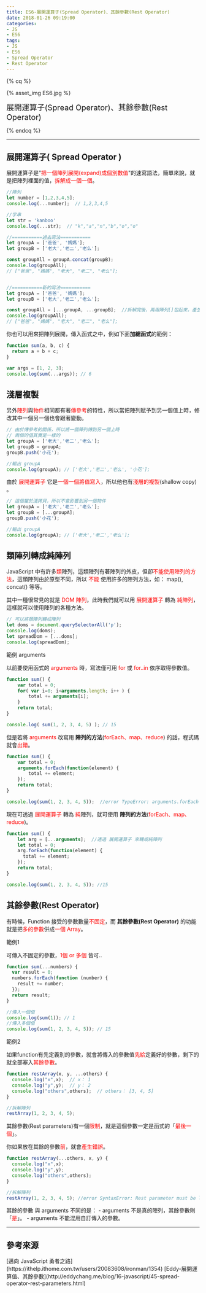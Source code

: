 ```yaml
---
title: ES6-展開運算子(Spread Operator)、其餘參數(Rest Operator)
date: 2018-01-26 09:19:00
categories: 
- JS
- ES6
tags:
- JS
- ES6
- Spread Operator
- Rest Operator
---
```


{% cq %}

{% asset_img ES6.jpg %}

<font style="font-size:20px;">展開運算子(Spread Operator)、其餘參數(Rest Operator)</font>

{% endcq %}

<!-- more -->
***

## 展開運算子( Spread Operator )

展開運算子是"<font color="red">把一個陣列展開(expand)成個別數值</font>"的速寫語法，簡單來說，就是把陣列裡面的值，<font color="red">拆解成一個一個</font>。


``` js 基本用法
//陣列
let number = [1,2,3,4,5];
console.log(...number);  // 1,2,3,4,5

//字串
let str = 'kanboo'
console.log(...str);  // "k","a","n","b","o","o"
```


``` js 將二個Array合併(新舊寫法比較)
//===========過去寫法===========
let groupA = ['爸爸', '媽媽'];
let groupB = ['老大','老二','老么'];

const groupAll = groupA.concat(groupB);
console.log(groupAll);
// ["爸爸", "媽媽", "老大", "老二", "老么"];


//===========新的寫法===========
let groupA = ['爸爸', '媽媽'];
let groupB = ['老大','老二','老么'];

const groupAll = [...groupA, ...groupB];  //拆解完後，再用陣列[]包起來，產生新的陣列
console.log(groupAll);
// ["爸爸", "媽媽", "老大", "老二", "老么"];
```


你也可以用來把陣列展開，傳入函式之中，例如下面**加總函式**的範例：

``` js  將 陣列展開 傳入函式
function sum(a, b, c) {
  return a + b + c;
}

var args = [1, 2, 3];
console.log(sum(...args)); // 6
```

## 淺層複製

另外<font color="red">陣列</font>與<font color="red">物件</font>相同都有著<font color="red">傳參考</font>的特性，所以當把陣列賦予到另一個值上時，修改其中一個另一個也會跟著變動。


``` js 傳址：更動groupB 會 影響groupA
// 由於傳參考的關係，所以將一個陣列傳到另一個上時
// 兩個的值其實是一樣的
let groupA = ['老大','老二','老么'];
let groupB = groupA;
groupB.push('小花');

//輸出 groupA
console.log(groupA); // ['老大','老二','老么', '小花'];
```

由於 <font color="red">展開運算子</font> 它是<font color="red">一個一個將值寫入</font>，所以他也有<font color="red">淺層的複製</font>(shallow copy) 。

``` js 淺層複製：更動groupB 不會 影響groupA
// 這個屬於淺拷貝，所以不會影響到另一個物件
let groupA = ['老大','老二','老么'];
let groupB = [...groupA];
groupB.push('小花');

//輸出 groupA
console.log(groupA); // ['老大','老二','老么'];
```

## 類陣列轉成純陣列

JavaScript 中有許多<font color="red">類</font>陣列，這類陣列有著陣列的外皮，但卻<font color="red">不能使用陣列的方法</font>，這類陣列由於原型不同，所以 <font color="red">不能</font> 使用許多的陣列方法，如： map(), concat() 等等。

其中一種很常見的就是 <font color="red">DOM 陣列</font>，此時我們就可以用 <font color="red">展開運算子</font> 轉為 <font color="red">純陣列</font>，這樣就可以使用陣列的各種方法。

``` js
// 可以將類陣列轉成陣列
let doms = document.querySelectorAll('p');
console.log(doms);
let spreadDom = [...doms];
console.log(spreadDom);
```

<span id="inline-purple">範例 arguments</span>

以前要使用函式的 <font color="red">arguments</font> 時，寫法僅可用 <font color="red">for</font> 或 <font color="red">for..in</font> 依序取得參數值。

``` js arguments傳統寫法
function sum() {
    var total = 0;
    for( var i=0; i<arguments.length; i++ ) {
        total += arguments[i];
    }
    return total;
}

console.log( sum(1, 2, 3, 4, 5) ); // 15
```

但是若將 <font color="red">arguments</font> 改寫用 **陣列的方法**(<font color="red">forEach、map、reduce</font>) 的話，程式碼就會<font color="red">出錯</font>。

``` js 使用陣列方法，會Error
function sum() {
    var total = 0;
    arguments.forEach(function(element) {
        total += element;
    });
    return total;
}

console.log(sum(1, 2, 3, 4, 5));  //error TypeError: arguments.forEach is not a function
```

現在可透過 <font color="red">展開運算子</font> 轉為 <font color="red">純</font>陣列，就可使用 **陣列的方法**(<font color="red">forEach、map、reduce</font>)。

``` js 透過「展開運算子」轉換
function sum() {
    let arg = [...arguments];  //透過 展開運算子 來轉成純陣列
    let total = 0;
    arg.forEach(function(element) {
      total += element;
    });
    return total;
}

console.log(sum(1, 2, 3, 4, 5)); //15
```

## 其餘參數(Rest Operator)

有時候，Function 接受的參數數量<font color="red">不固定</font>，而 **其餘參數(Rest Operator)** 的功能就是把<font color="red">多的參數</font>併成<font color="red">一個 Array</font>。

<span id="inline-purple">範例1</span>

可傳入不固定的參數，<font color="red">1個 or 多個</font> 皆可..

``` js
function sum(...numbers) {
  var result = 0;
  numbers.forEach(function (number) {
    result += number;
  });
  return result;
}

//傳入一個值
console.log(sum(1)); // 1
//傳入多個值
console.log(sum(1, 2, 3, 4, 5)); // 15
```

<span id="inline-purple">範例2</span>

如果function有先定義別的參數，就會將傳入的參數值<font color="red">先給</font>定義好的參數，剩下的就全部塞入<font color="red">其餘參數</font>。

``` js
function restArray(x, y, ...others) {
  console.log("x",x);  // x： 1
  console.log("y",y);  // y： 2
  console.log("others",others);  // others： [3, 4, 5]
}

//拆解陣列
restArray(1, 2, 3, 4, 5); 
```

其餘參數(Rest parameters)有一個<font color="red">限制</font>，就是這個參數一定是函式的「<font color="red">最後一個</font>」。

你如果放在其餘的參數<font color="red">前</font>，就會<font color="red">產生錯誤</font>。

``` js 反過來寫就會Error
function restArray(...others, x, y) {
  console.log("x",x);
  console.log("y",y);
  console.log("others",others);
}

//拆解陣列
restArray(1, 2, 3, 4, 5); //error SyntaxError: Rest parameter must be last formal parameter
```


<div class="note primary">其餘的參數 與 arguments 不同的是：
- arguments 不是真的陣列，其餘參數則「<font color="red">是</font>」。
- arguments 不能混用自訂傳入的參數。</div>


***
## 參考來源
<div class="note info">[邁向 JavaScript 勇者之路](https://ithelp.ithome.com.tw/users/20083608/ironman/1354)
[Eddy-展開運算值、其餘參數](http://eddychang.me/blog/16-javascript/45-spread-operator-rest-parameters.html)</div>